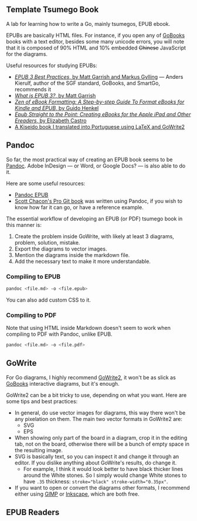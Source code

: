 ## Template Tsumego Book

A lab for learning how to write a Go, mainly tsumegos, EPUB ebook.

EPUBs are basically HTML files. For instance, if you open any of [GoBooks](https://gobooks.com/) books with a text editor, besides some many unicode errors, you will note that it is composed of 90% HTML and 10% embedded ~~Chinese~~ JavaScript for the diagrams.

Useful resources for studying EPUBs:

- [*EPUB 3 Best Practices*, by Matt Garrish and Markus Gylling](https://www.goodreads.com/book/show/13593753-epub-3-best-practices) &mdash; Anders Kierulf, author of the SGF standard, GoBooks, and SmartGo, recommends it
- [*What is EPUB 3?*, by Matt Garrish](https://www.goodreads.com/book/show/18881975-what-is-epub-3)
- [*Zen of eBook Formatting: A Step-by-step Guide To Format eBooks for Kindle and EPUB*, by Guido Henkel](https://www.goodreads.com/book/show/22381850-zen-of-ebook-formatting)
- [*Epub Straight to the Point: Creating eBooks for the Apple iPad and Other Ereaders*, by Elizabeth Castro](https://www.goodreads.com/book/show/8477489-epub-straight-to-the-point)
- [A Kiseido book I translated into Portuguese using LaTeX and GoWrite2](https://github.com/FanaroEngineering/traducao_como_jogar_go)

## Pandoc

So far, the most practical way of creating an EPUB book seems to be [Pandoc](https://pandoc.org/). Adobe InDesign &mdash; or Word, or Google Docs? &mdash; is also able to do it.

Here are some useful resources:

- [Pandoc EPUB](https://pandoc.org/epub.html)
- [Scott Chacon's Pro Git book](https://git-scm.com/book/en/v2) was written using Pandoc, if you wish to know how far it can go, or have a reference example.

The essential workflow of developing an EPUB (or PDF) tsumego book in this manner is:

1. Create the problem inside GoWrite, with likely at least 3 diagrams, problem, solution, mistake.
1. Export the diagrams to vector images.
1. Mention the diagrams inside the markdown file.
1. Add the necessary text to make it more understandable.

### Compiling to EPUB

```bash
pandoc <file.md> -o <file.epub>
```

You can also add custom CSS to it.

### Compiling to PDF

Note that using HTML inside Markdown doesn't seem to work when compiling to PDF with Pandoc, unlike EPUB.

```bash
pandoc <file.md> -o <file.pdf>
```

## GoWrite

For Go diagrams, I highly recommend [GoWrite2](http://gowrite.net/GOWrite2_download.html), it won't be as slick as [GoBooks](https://gobooks.com/) interactive diagrams, but it's enough.

GoWrite2 can be a bit tricky to use, depending on what you want. Here are some tips and best practices:

- In general, do use vector images for diagrams, this way there won't be any pixelation on them. The main two vector formats in GoWrite2 are:
    - SVG
    - EPS
- When showing only part of the board in a diagram, crop it in the editing tab, not on the board, otherwise there will be a bunch of empty space in the resulting image.
- SVG is basically text, so you can inspect it and change it through an editor. If you dislike anything about GoWrite's results, do change it.
    - For example, I think it would look better to have black thicker lines around the White stones. So I simply would change White stones to have `.35` thickness: `stroke="black" stroke-width="0.35px"`.
- If you want to open or convert the diagrams other formats, I recommend either using [GIMP](https://www.gimp.org/) or [Inkscape](https://inkscape.org/), which are both free.

## EPUB Readers

